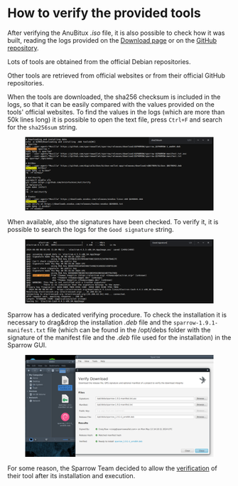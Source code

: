 # How to verify the provided tools

After verifying the AnuBitux _.iso_ file, it is also possible to check how it was built, reading the logs provided on the [Download page](https://anubitux.org/download-anubitux/) or on the [GitHub repository](https://github.com/AnuBitux-project/build).

Lots of tools are obtained from the official Debian repositories.&#x20;

Other tools are retrieved from official websites or from their official GitHub repositories.

When the tools are downloaded, the sha256 checksum is included in the logs, so that it can be easily compared with the values provided on the tools' official websites. To find the values in the logs (which are more than 50k lines long) it is possible to open the text file, press `Ctrl+F` and search for the `sha256sum` string.

<figure><img src="../../.gitbook/assets/sha256sum.png" alt=""><figcaption></figcaption></figure>

When available, also the signatures have been checked. To verify it, it is possible to search the logs for the `Good signature` string.

<figure><img src="../../.gitbook/assets/goodsignature.png" alt=""><figcaption></figcaption></figure>

Sparrow has a dedicated verifying procedure. To check the installation it is necessary to drag\&drop  the installation _.deb_ file and the `sparrow-1.9.1-manifest.txt` file (which can be found in the /opt/debs folder with the signature of the manifest file and the _.deb_ file used for the installation) in the Sparrow GUI.

<figure><img src="../../.gitbook/assets/sparrow_verify.png" alt=""><figcaption></figcaption></figure>

For some reason, the Sparrow Team decided to allow the [verification](https://sparrowwallet.com/download/#sparrow-183-or-later) of their tool after its installation and execution.

